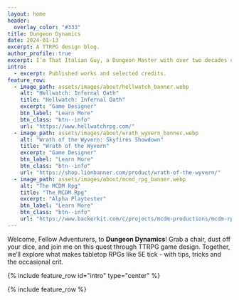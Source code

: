 ```yaml
---
layout: home
header:
  overlay_color: "#333"
title: Dungeon Dynamics
date: 2024-01-13
excerpt: A TTRPG design blog.
author_profile: true
excerpt: I’m That Italian Guy, a Dungeon Master with over two decades of experience and a TTRPG game designer.
intro: 
  - excerpt: Published works and selected credits.
feature_row:
  - image_path: assets/images/about/hellwatch_banner.webp
    alt: "Hellwatch: Infernal Oath"
    title: "Hellwatch: Infernal Oath"
    excerpt: "Game Designer"
    btn_label: "Learn More"
    btn_class: "btn--info"
    url: "https://www.hellwatchrpg.com/"
  - image_path: assets/images/about/wrath_wyvern_banner.webp
    alt: "Wrath of the Wyvern: Skyfires Showdown"
    title: "Wrath of the Wyvern"
    excerpt: "Game Designer"
    btn_label: "Learn More"
    btn_class: "btn--info"
    url: "https://shop.lionbanner.com/product/wrath-of-the-wyvern/"
  - image_path: assets/images/about/mcmd_rpg_banner.webp
    alt: "The MCDM Rpg"
    title: "The MCDM Rpg"
    excerpt: "Alpha Playtester"
    btn_label: "Learn More"
    btn_class: "btn--info"
    url: "https://www.backerkit.com/c/projects/mcdm-productions/mcdm-rpg"
---
```


Welcome, Fellow Adventurers, to **Dungeon Dynamics**! Grab a chair, dust off your dice, and join me on this quest through TTRPG game design. Together, we’ll explore what makes tabletop RPGs like 5E tick - with tips, tricks and the occasional crit.

{% include feature_row id="intro" type="center" %}

{% include feature_row %}
